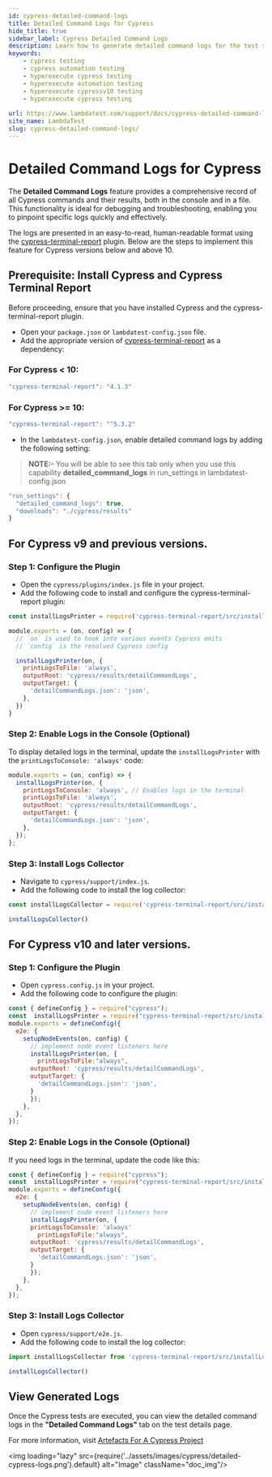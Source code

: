 ```yaml
---
id: cypress-detailed-command-logs
title: Detailed Command Logs for Cypress
hide_title: true
sidebar_label: Cypress Detailed Command Logs
description: Learn how to generate detailed command logs for the test reports of cypress framework testing on lambdatest and download the reports from the dashboard.
keywords:
    - cypress testing
    - cypress automation testing
    - hyperexecute cypress testing
    - hyperexecute automation testing
    - hyperexecute cypressv10 testing
    - hyperexecute cypress testing
  
url: https://www.lambdatest.com/support/docs/cypress-detailed-command-logs/
site_name: LambdaTest
slug: cypress-detailed-command-logs/
---
```

<script type="application/ld+json"
      dangerouslySetInnerHTML={{ __html: JSON.stringify({
       "@context": "https://schema.org",
        "@type": "BreadcrumbList",
        "itemListElement": [{
          "@type": "ListItem",
          "position": 1,
          "name": "LambdaTest",
          "item": "https://www.lambdatest.com"
        },{
          "@type": "ListItem",
          "position": 2,
          "name": "Support",
          "item": "https://www.lambdatest.com/support/docs/"
        },{
          "@type": "ListItem",
          "position": 3,
          "name": "Detailed Command Logs for Cypress",
          "item": "https://www.lambdatest.com/support/docs/cypress-detailed-command-logs/"
        }]
      })
    }}
></script>

# Detailed Command Logs for Cypress
The **Detailed Command Logs** feature provides a comprehensive record of all Cypress commands and their results, both in the console and in a file. This functionality is ideal for debugging and troubleshooting, enabling you to pinpoint specific logs quickly and effectively.

The logs are presented in an easy-to-read, human-readable format using the [cypress-terminal-report](https://www.npmjs.com/package/cypress-terminal-report) plugin. Below are the steps to implement this feature for Cypress versions below and above 10.

## Prerequisite: Install Cypress and Cypress Terminal Report
Before proceeding, ensure that you have installed Cypress and the cypress-terminal-report plugin.

- Open your `package.json` or `lambdatest-config.json` file.
- Add the appropriate version of [cypress-terminal-report](https://www.npmjs.com/package/cypress-terminal-report) as a dependency:

### For Cypress < 10:

```javascript
"cypress-terminal-report": "4.1.3"
```

### For Cypress >= 10:

```javascript
"cypress-terminal-report": "^5.3.2"
```

- In the `lambdatest-config.json`, enable detailed command logs by adding the following setting:
> **NOTE:-** You will be able to see this tab only when you use this capability **detailed_command_logs** in run_settings in lambdatest-config.json

```javascript
"run_settings": {
  "detailed_command_logs": true,
  "downloads": "./cypress/results"
}
```

## For Cypress v9 and previous versions.

### Step 1: Configure the Plugin
- Open the `cypress/plugins/index.js` file in your project.
- Add the following code to install and configure the cypress-terminal-report plugin:

```javascript
const installLogsPrinter = require('cypress-terminal-report/src/installLogsPrinter')

module.exports = (on, config) => {
  // `on` is used to hook into various events Cypress emits
  // `config` is the resolved Cypress config

  installLogsPrinter(on, {
    printLogsToFile: 'always',
    outputRoot: 'cypress/results/detailCommandLogs',
    outputTarget: {
      'detailCommandLogs.json': 'json',
    },
  })
}
```

### Step 2: Enable Logs in the Console (Optional)
To display detailed logs in the terminal, update the `installLogsPrinter` with the `printLogsToConsole: 'always'` code:

```javascript
module.exports = (on, config) => {
  installLogsPrinter(on, {
    printLogsToConsole: 'always', // Enables logs in the terminal
    printLogsToFile: 'always',
    outputRoot: 'cypress/results/detailCommandLogs',
    outputTarget: {
      'detailCommandLogs.json': 'json',
    },
  });
};
```

### Step 3: Install Logs Collector
- Navigate to `cypress/support/index.js`.
- Add the following code to install the log collector:

```javascript
const installLogsCollector = require('cypress-terminal-report/src/installLogsCollector')

installLogsCollector()
```

## For Cypress v10 and later versions.

### Step 1: Configure the Plugin
- Open `cypress.config.js` in your project.
- Add the following code to configure the plugin:

```javascript
const { defineConfig } = require("cypress");
const  installLogsPrinter = require("cypress-terminal-report/src/installLogsPrinter");
module.exports = defineConfig({
  e2e: {
    setupNodeEvents(on, config) {
      // implement node event listeners here
      installLogsPrinter(on, {
        printLogsToFile:"always",
      outputRoot: 'cypress/results/detailCommandLogs',
      outputTarget: {
        'detailCommandLogs.json': 'json',
      }
      });
    },
  },
});
```

### Step 2: Enable Logs in the Console (Optional)
If you need logs in the terminal, update the code like this:

```javascript
const { defineConfig } = require("cypress");
const  installLogsPrinter = require("cypress-terminal-report/src/installLogsPrinter");
module.exports = defineConfig({
  e2e: {
    setupNodeEvents(on, config) {
      // implement node event listeners here
      installLogsPrinter(on, {
      printLogsToConsole: 'always'
        printLogsToFile:"always",
      outputRoot: 'cypress/results/detailCommandLogs',
      outputTarget: {
        'detailCommandLogs.json': 'json',
      }
      });
    },
  },
});
```

### Step 3: Install Logs Collector
- Open `cypress/support/e2e.js`.
- Add the following code to install the log collector:

```javascript
import installLogsCollector from 'cypress-terminal-report/src/installLogsCollector'

installLogsCollector()
```

## View Generated Logs
Once the Cypress tests are executed, you can view the detailed command logs in the **"Detailed Command Logs"** tab on the test details page.

For more information, visit [Artefacts For A Cypress Project](https://www.lambdatest.com/support/docs/download-artefacts-cypress/)

<img loading="lazy" src={require('../assets/images/cypress/detailed-cypress-logs.png').default} alt="Image" className="doc_img"/>